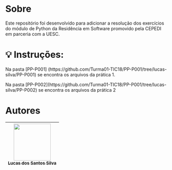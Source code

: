 # Sobre

<p>Este repositório foi desenvolvido para adicionar a resolução dos exercícios do módulo de Python da Residência em Software promovido pela CEPEDI em parceria com a UESC.</p>

# 💡 Instruções:
<p>Na pasta [PP-P001] (https://github.com/Turma01-TIC18/PP-P001/tree/lucas-silva/PP-P001) se encontra os arquivos da prática 1.</p>
<p>Na pasta [PP-P002](https://github.com/Turma01-TIC18/PP-P001/tree/lucas-silva/PP-P002) se encontra os arquivos da prática 2</p>

# Autores

| [<img src="https://avatars.githubusercontent.com/u/17802288?v=4" width=115><br><sub>Lucas dos Santos Silva</sub>](https://github.com/eulucasilva) | 
|:-------------------------------------------------------------------------------------------------------------------------------------------------:|